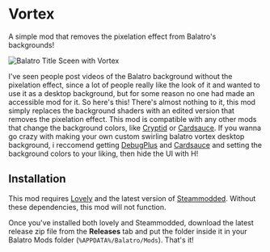 # Vortex
A simple mod that removes the pixelation effect from Balatro's backgrounds!

![Balatro Title Sceen with Vortex](https://i.imgur.com/OLAQ11v.jpeg)

I've seen people post videos of the Balatro background without the pixelation effect, since a lot of people really like the look of it and wanted to use it as a desktop background, but for some reason no one had made an accessible mod for it. So here's this! There's almost nothing to it, this mod simply replaces the background shaders with an edited version that removes the pixelation effect.
This mod is compatible with any other mods that change the background colors, like [Cryptid](github.com/MathIsFun0/Cryptid) or [Cardsauce](https://github.com/BarrierTrio/Cardsauce).
If you wanna go crazy with making your own custom swirling balatro vortex desktop background, i reccomend getting [DebugPlus](https://github.com/WilsontheWolf/DebugPlus) and [Cardsauce](https://github.com/BarrierTrio/Cardsauce) and setting the background colors to your liking, then hide the UI with H!

## Installation

This mod requires [Lovely](https://github.com/ethangreen-dev/lovely-injector) and the latest version of [Steammodded](https://github.com/Steamopollys/Steamodded). Without these dependencies, this mod will not function.

Once you've installed both lovely and Steammodded, download the latest release zip file from the **Releases** tab and put the folder inside it in your Balatro Mods folder (`%APPDATA%/Balatro/Mods`). That's it! 
